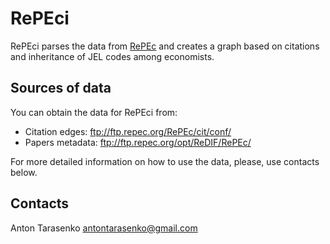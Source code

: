 # RePEci

RePEci parses the data from [RePEc](http://repec.org/) and creates a graph based on citations and inheritance of JEL codes among economists.

## Sources of data

You can obtain the data for RePEci from:

* Citation edges: <ftp://ftp.repec.org/RePEc/cit/conf/>
* Papers metadata: <ftp://ftp.repec.org/opt/ReDIF/RePEc/>

For more detailed information on how to use the data, please, use contacts below.

## Contacts

Anton Tarasenko <antontarasenko@gmail.com>
